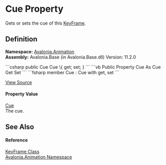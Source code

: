 # Cue Property


Gets or sets the cue of this <a href="T_Avalonia_Animation_KeyFrame">KeyFrame</a>.



## Definition
**Namespace:** <a href="N_Avalonia_Animation">Avalonia.Animation</a>  
**Assembly:** Avalonia.Base (in Avalonia.Base.dll) Version: 11.2.0

<Tabs groupId="api-code-preview">
<TabItem value="csharp" label="C#">
```csharp
public Cue Cue \{ get; set; }
```
</TabItem>
<TabItem value="vb" label="VB">
```vb
Public Property Cue As Cue
	Get
	Set
```
</TabItem>
<TabItem value="fsharp" label="F#">
```fsharp
member Cue : Cue with get, set
```
</TabItem>
</Tabs>



<a href="https://github.com/AvaloniaUI/Avalonia/tree/master/src/Avalonia.Base/Animation/KeyFrame.cs#L65" title="View the source code">View Source</a>



#### Property Value
<a href="T_Avalonia_Animation_Cue">Cue</a>  
The cue.

## See Also


#### Reference
<a href="T_Avalonia_Animation_KeyFrame">KeyFrame Class</a>  
<a href="N_Avalonia_Animation">Avalonia.Animation Namespace</a>  
